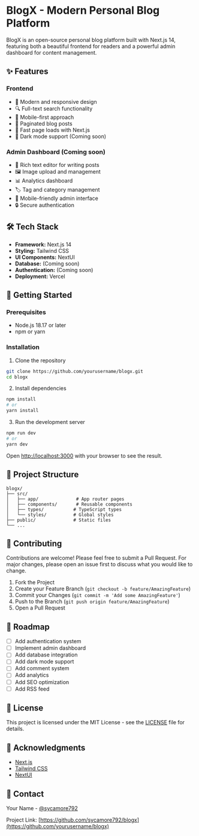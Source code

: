 # BlogX - Modern Personal Blog Platform

BlogX is an open-source personal blog platform built with Next.js 14, featuring both a beautiful frontend for readers and a powerful admin dashboard for content management.

## ✨ Features

### Frontend
- 🎨 Modern and responsive design
- 🔍 Full-text search functionality
- 📱 Mobile-first approach
- 📖 Paginated blog posts
- 🚀 Fast page loads with Next.js
- 🌙 Dark mode support (Coming soon)

### Admin Dashboard (Coming soon)
- 📝 Rich text editor for writing posts
- 🖼️ Image upload and management
- 📊 Analytics dashboard
- 🏷️ Tag and category management
- 📱 Mobile-friendly admin interface
- 🔒 Secure authentication

## 🛠️ Tech Stack

- **Framework:** Next.js 14
- **Styling:** Tailwind CSS
- **UI Components:** NextUI
- **Database:** (Coming soon)
- **Authentication:** (Coming soon)
- **Deployment:** Vercel

## 🚀 Getting Started

### Prerequisites

- Node.js 18.17 or later
- npm or yarn

### Installation

1. Clone the repository
```bash
git clone https://github.com/yourusername/blogx.git
cd blogx
```

2. Install dependencies
```bash
npm install
# or
yarn install
```

3. Run the development server
```bash
npm run dev
# or
yarn dev
```

Open [http://localhost:3000](http://localhost:3000) with your browser to see the result.

## 📁 Project Structure

```
blogx/
├── src/
│   ├── app/              # App router pages
│   ├── components/       # Reusable components
│   ├── types/           # TypeScript types
│   └── styles/          # Global styles
├── public/              # Static files
└── ...
```

## 🤝 Contributing

Contributions are welcome! Please feel free to submit a Pull Request. For major changes, please open an issue first to discuss what you would like to change.

1. Fork the Project
2. Create your Feature Branch (`git checkout -b feature/AmazingFeature`)
3. Commit your Changes (`git commit -m 'Add some AmazingFeature'`)
4. Push to the Branch (`git push origin feature/AmazingFeature`)
5. Open a Pull Request

## 📝 Roadmap

- [ ] Add authentication system
- [ ] Implement admin dashboard
- [ ] Add database integration
- [ ] Add dark mode support
- [ ] Add comment system
- [ ] Add analytics
- [ ] Add SEO optimization
- [ ] Add RSS feed

## 📄 License

This project is licensed under the MIT License - see the [LICENSE](LICENSE) file for details.

## 🙏 Acknowledgments

- [Next.js](https://nextjs.org/)
- [Tailwind CSS](https://tailwindcss.com/)
- [NextUI](https://nextui.org/)

## 📧 Contact

Your Name - [@sycamore792](https://x.com/sycamore792)

Project Link: [https://github.com/sycamore792/blogx](https://github.com/yourusername/blogx)
